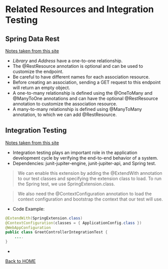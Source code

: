 # Related Resources and Integration Testing

## Spring Data Rest

[Notes taken from this site](https://www.baeldung.com/spring-data-rest-relationships)

- *Library* and *Address* have a one-to-one relationship.
- The @RestResource annotation is optional and can be used to customize the endpoint.
- Be careful to have different names for each association resource.
- Before creating an association, sending a GET request to this endpoint will return an empty object.
- A one-to-many relationship is defined using the @OneToMany and @ManyToOne annotations and can have the optional @RestResource annotation to customize the association resource.
- A many-to-many relationship is defined using @ManyToMany annotation, to which we can add @RestResource.

## Integration Testing

[Notes taken from this site](https://www.baeldung.com/integration-testing-in-spring)

- Integration testing plays an important role in the application development cycle by verifying the end-to-end behavior of a system.
- Dependencies: junit-jupiter-engine, junit-jupiter-api, and Spring test.

>We can enable this extension by adding the @ExtendWith annotation to our test classes and specifying the extension class to load. To run the Spring test, we use SpringExtension.class.

>We also need the @ContextConfiguration annotation to load the context configuration and bootstrap the context that our test will use.

- Code Example:

```Java
@ExtendWith(SpringExtension.class)
@ContextConfiguration(classes = { ApplicationConfig.class })
@WebAppConfiguration
public class GreetControllerIntegrationTest {
    ....
}
```

- 

[Back to HOME](../README.md)